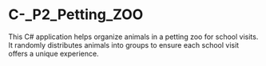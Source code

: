 # C-_P2_Petting_ZOO
This C# application helps organize animals in a petting zoo for school visits. It randomly distributes animals into groups to ensure each school visit offers a unique experience.
